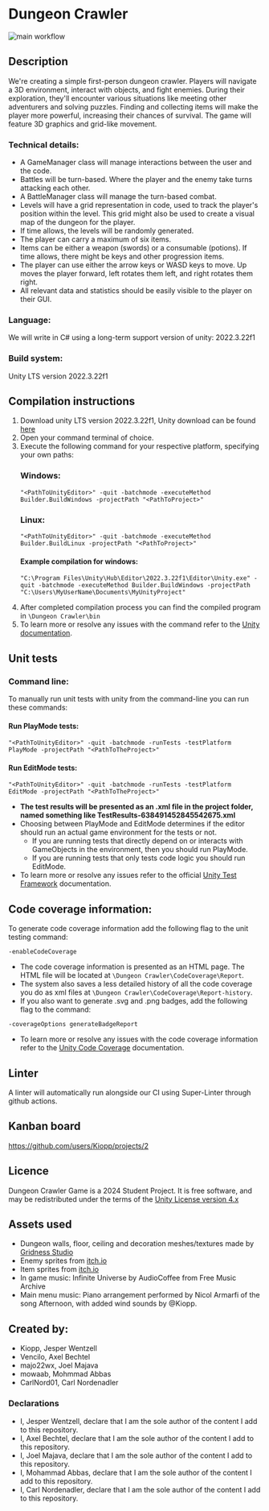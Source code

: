 # Dungeon Crawler

![main workflow](https://github.com/Kiopp/Softwere-Development-Repository/actions/workflows/main.yml/badge.svg)

## Description 
We're creating a simple first-person dungeon crawler. Players will navigate a 3D environment, interact with objects, and fight enemies. During their exploration, they'll encounter various situations like meeting other adventurers and solving puzzles. Finding and collecting items will make the player more powerful, increasing their chances of survival. The game will feature 3D graphics and grid-like movement.

### Technical details:
- A GameManager class will manage interactions between the user and the code.
- Battles will be turn-based. Where the player and the enemy take turns attacking each other.
- A BattleManager class will manage the turn-based combat. 
- Levels will have a grid representation in code, used to track the player's position within the level. This grid might also be used to create a visual map of the dungeon for the player.
- If time allows, the levels will be randomly generated.
- The player can carry a maximum of six items.
- Items can be either a weapon (swords) or a consumable (potions). If time allows, there might be keys and other progression items.
- The player can use either the arrow keys or WASD keys to move. Up moves the player forward, left rotates them left, and right rotates them right.
- All relevant data and statistics should be easily visible to the player on their GUI.

### Language: 
We will write in C# using a long-term support version of unity: 2022.3.22f1

### Build system: 
Unity LTS version 2022.3.22f1

## Compilation instructions
1. Download unity LTS version 2022.3.22f1, Unity download can be found [here](https://unity.com/releases/editor/qa/lts-releases)
2. Open your command terminal of choice.
3. Execute the following command for your respective platform, specifying your own paths:
   ### Windows:
   ```
   "<PathToUnityEditor>" -quit -batchmode -executeMethod Builder.BuildWindows -projectPath "<PathToProject>"
   ```
   ### Linux:
   ```
   "<PathToUnityEditor>" -quit -batchmode -executeMethod Builder.BuildLinux -projectPath "<PathToProject>"
   ```
   #### Example compilation for windows:
   ```
   "C:\Program Files\Unity\Hub\Editor\2022.3.22f1\Editor\Unity.exe" -quit -batchmode -executeMethod Builder.BuildWindows -projectPath "C:\Users\MyUserName\Documents\MyUnityProject"
   ```
4. After completed compilation process you can find the compiled program in `\Dungeon Crawler\bin`
5. To learn more or resolve any issues with the command refer to the [Unity documentation](https://docs.unity3d.com/Manual/EditorCommandLineArguments.html).

## Unit tests
### Command line:
To manually run unit tests with unity from the command-line you can run these commands:
#### Run PlayMode tests:
```
"<PathToUnityEditor>" -quit -batchmode -runTests -testPlatform PlayMode -projectPath "<PathToTheProject>"
```
#### Run EditMode tests:
```
"<PathToUnityEditor>" -quit -batchmode -runTests -testPlatform EditMode -projectPath "<PathToTheProject>"
```
- **The test results will be presented as an .xml file in the project folder, named something like TestResults-638491452845542675.xml**
- Choosing between PlayMode and EditMode determines if the editor should run an actual game environment for the tests or not.
   - If you are running tests that directly depend on or interacts with GameObjects in the environment, then you should run PlayMode.
   - If you are running tests that only tests code logic you should run EditMode.
- To learn more or resolve any issues refer to the official [Unity Test Framework](https://docs.unity3d.com/Packages/com.unity.test-framework@1.1/manual/reference-command-line.html) documentation.
## Code coverage information:
To generate code coverage information add the following flag to the unit testing command:
```
-enableCodeCoverage
```
- The code coverage information is presented as an HTML page. The HTML file will be located at `\Dungeon Crawler\CodeCoverage\Report`. 
- The system also saves a less detailed history of all the code coverage you do as xml files at `\Dungeon Crawler\CodeCoverage\Report-history`.
- If you also want to generate .svg and .png badges, add the following flag to the command:
```
-coverageOptions generateBadgeReport
```
- To learn more or resolve any issues with the code coverage information refer to the [Unity Code Coverage](https://docs.unity3d.com/Packages/com.unity.testtools.codecoverage@1.1/manual/CoverageBatchmode.html)  documentation.

## Linter
A linter will automatically run alongside our CI using Super-Linter through github actions.

## Kanban board
https://github.com/users/Kiopp/projects/2

## Licence
Dungeon Crawler Game is a 2024 Student Project. It is free software, and may be redistributed under the terms of the [Unity License version 4.x](https://unity.com/legal/eula)

## Assets used
- Dungeon walls, floor, ceiling and decoration meshes/textures made by [Gridness Studio](https://assetstore.unity.com/packages/3d/environments/dungeons/lite-dungeon-pack-low-poly-3d-art-by-gridness-242692)
- Enemy sprites from [itch.io](https://free-game-assets.itch.io/free-chaos-monsters-3232-icon-pack)
- Item sprites from [itch.io](https://gianqui.itch.io/pixel-game-sprite-pack)
- In game music: Infinite Universe by AudioCoffee from Free Music Archive
- Main menu music: Piano arrangement performed by Nicol Armarfi of the song Afternoon, with added wind sounds by @Kiopp.

## Created by:
- Kiopp, Jesper Wentzell
- Vencilo, Axel Bechtel
- majo22wx, Joel Majava
- mowaab, Mohmmad Abbas
- CarlNord01, Carl Nordenadler

### Declarations
- I, Jesper Wentzell, declare that I am the sole author of the content I add to this repository.
- I, Axel Bechtel, declare that I am the sole author of the content I add to this repository.
- I, Joel Majava, declare that I am the sole author of the content I add to this repository.
- I, Mohammad Abbas, declare that I am the sole author of the content I add to this repository.
- I, Carl Nordenadler, declare that I am the sole author of the content I add to this repository.
